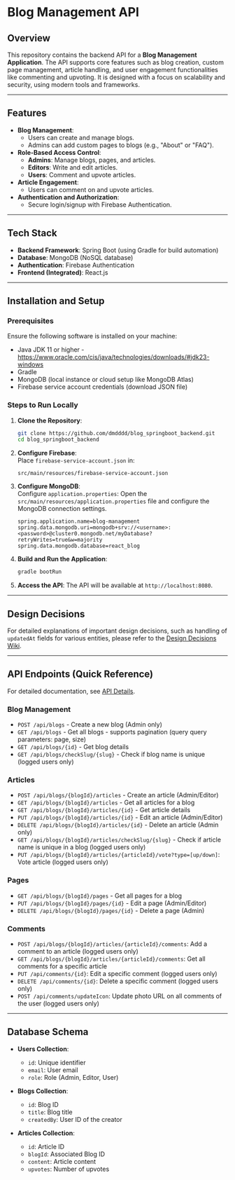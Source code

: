 # Blog Management API

## Overview
This repository contains the backend API for a **Blog Management Application**. The API supports core features such as blog creation, custom page management, article handling, and user engagement functionalities like commenting and upvoting. It is designed with a focus on scalability and security, using modern tools and frameworks.

---

## Features
- **Blog Management**:
  - Users can create and manage blogs.
  - Admins can add custom pages to blogs (e.g., "About" or "FAQ").
- **Role-Based Access Control**:
  - **Admins**: Manage blogs, pages, and articles.
  - **Editors**: Write and edit articles.
  - **Users**: Comment and upvote articles.
- **Article Engagement**:
  - Users can comment on and upvote articles.
- **Authentication and Authorization**:
  - Secure login/signup with Firebase Authentication.

---

## Tech Stack
- **Backend Framework**: Spring Boot (using Gradle for build automation)
- **Database**: MongoDB (NoSQL database)
- **Authentication**: Firebase Authentication
- **Frontend (Integrated)**: React.js

---

## Installation and Setup

### Prerequisites
Ensure the following software is installed on your machine:
- Java JDK 11 or higher - https://www.oracle.com/cis/java/technologies/downloads/#jdk23-windows
- Gradle
- MongoDB (local instance or cloud setup like MongoDB Atlas)
- Firebase service account credentials (download JSON file)

### Steps to Run Locally
1. **Clone the Repository**:
   ```bash
   git clone https://github.com/dmdddd/blog_springboot_backend.git
   cd blog_springboot_backend
   ```
2. **Configure Firebase**:  
   Place `firebase-service-account.json` in:
   ```
   src/main/resources/firebase-service-account.json
   ```
3. **Configure MongoDB**:  
   Configure `application.properties`: Open the `src/main/resources/application.properties` file and configure the MongoDB connection settings.
   ```properties
   spring.application.name=blog-management
   spring.data.mongodb.uri=mongodb+srv://<username>:<password>@cluster0.mongodb.net/myDatabase?retryWrites=true&w=majority
   spring.data.mongodb.database=react_blog
   ```
4. **Build and Run the Application**:
   ```bash
   gradle bootRun
   ```
5. **Access the API**:
   The API will be available at `http://localhost:8080`.
   
---

## Design Decisions

For detailed explanations of important design decisions, such as handling of `updatedAt` fields for various entities, please refer to the [Design Decisions Wiki](./docs/DesignDecisions.md).

---

## API Endpoints (Quick Reference)
For detailed documentation, see [API Details](./docs/API_DETAILS.md).

### Blog Management
- `POST /api/blogs` - Create a new blog (Admin only)
- `GET /api/blogs` - Get all blogs - supports pagination (query query parameters: page, size)
- `GET /api/blogs/{id}` - Get blog details
- `GET /api/blogs/checkSlug/{slug}` - Check if blog name is unique (logged users only)
<!-- - `PUT /api/blogs/{id}` - Update a blog (Admin only) -->
<!-- - `DELETE /api/blogs/{id}` - Delete a blog (Admin only) -->

### Articles
- `POST /api/blogs/{blogId}/articles` - Create an article (Admin/Editor)
- `GET /api/blogs/{blogId}/articles` - Get all articles for a blog
- `GET /api/blogs/{blogId}/articles/{id}` - Get article details
- `PUT /api/blogs/{blogId}/articles/{id}` - Edit an article (Admin/Editor)
- `DELETE /api/blogs/{blogId}/articles/{id}` - Delete an article (Admin only)
- `GET /api/blogs/{blogId}/articles/checkSlug/{slug}` - Check if article name is unique in a blog (logged users only)
- `PUT /api/blogs/{blogId}/articles/{articleId}/vote?type=[up/down]`: Vote article (logged users only)

### Pages
- `GET /api/blogs/{blogId}/pages` - Get all pages for a blog
- `PUT /api/blogs/{blogId}/pages/{id}` - Edit a page (Admin/Editor)
- `DELETE /api/blogs/{blogId}/pages/{id}` - Delete a page (Admin)

### Comments
- `POST /api/blogs/{blogId}/articles/{articleId}/comments`: Add a comment to an article (logged users only)
- `GET /api/blogs/{blogId}/articles/{articleId}/comments`: Get all comments for a specific article
- `PUT /api/comments/{id}`: Edit a specific comment (logged users only)
- `DELETE /api/comments/{id}`: Delete a specific comment (logged users only)
- `POST /api/comments/updateIcon`: Update photo URL on all comments of the user (logged users only)

---

## Database Schema
- **Users Collection**:
  - `id`: Unique identifier
  - `email`: User email
  - `role`: Role (Admin, Editor, User)

- **Blogs Collection**:
  - `id`: Blog ID
  - `title`: Blog title
  - `createdBy`: User ID of the creator

- **Articles Collection**:
  - `id`: Article ID
  - `blogId`: Associated Blog ID
  - `content`: Article content
  - `upvotes`: Number of upvotes